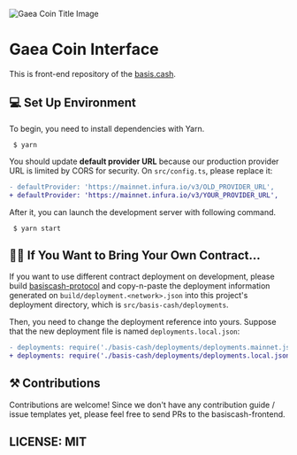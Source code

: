 ![Gaea Coin Title Image](https://raw.githubusercontent.com/Gaea-Cash/basiscash-protocol/master/assets/bg.jpeg)

# Gaea Coin  Interface

This is front-end repository of the [basis.cash](https://basis.cash/).

## 💻 Set Up Environment

To begin, you need to install dependencies with Yarn.

```
 $ yarn
```

You should update **default provider URL** because our production provider URL is limited by CORS for security.
On `src/config.ts`, please replace it:

```diff
- defaultProvider: 'https://mainnet.infura.io/v3/OLD_PROVIDER_URL',
+ defaultProvider: 'https://mainnet.infura.io/v3/YOUR_PROVIDER_URL',
```

After it, you can launch the development server with following command.

```
 $ yarn start
```

## 👩‍🌾 If You Want to Bring Your Own Contract...

If you want to use different contract deployment on development,
please build [basiscash-protocol](https://github.com/Gaea-Cash/basiscash-protocol) and copy-n-paste 
the deployment information generated on `build/deployment.<network>.json` into this project's deployment directory,
which is `src/basis-cash/deployments`.

Then, you need to change the deployment reference into yours. Suppose that the new deployment file is named `deployments.local.json`:

```diff
- deployments: require('./basis-cash/deployments/deployments.mainnet.json'),
+ deployments: require('./basis-cash/deployments/deployments.local.json'),
```

## ⚒ Contributions

Contributions are welcome! Since we don't have any contribution guide / issue templates yet,
please feel free to send PRs to the basiscash-frontend.

## LICENSE: MIT